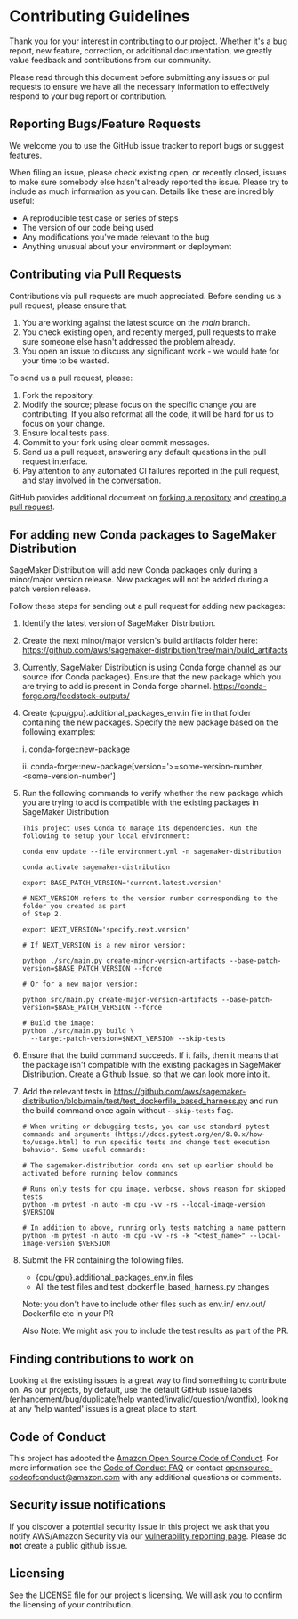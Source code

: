 # Contributing Guidelines

Thank you for your interest in contributing to our project. Whether it's a bug report, new feature, correction, or additional
documentation, we greatly value feedback and contributions from our community.

Please read through this document before submitting any issues or pull requests to ensure we have all the necessary
information to effectively respond to your bug report or contribution.


## Reporting Bugs/Feature Requests

We welcome you to use the GitHub issue tracker to report bugs or suggest features.

When filing an issue, please check existing open, or recently closed, issues to make sure somebody else hasn't already
reported the issue. Please try to include as much information as you can. Details like these are incredibly useful:

* A reproducible test case or series of steps
* The version of our code being used
* Any modifications you've made relevant to the bug
* Anything unusual about your environment or deployment


## Contributing via Pull Requests
Contributions via pull requests are much appreciated. Before sending us a pull request, please ensure that:

1. You are working against the latest source on the *main* branch.
2. You check existing open, and recently merged, pull requests to make sure someone else hasn't addressed the problem already.
3. You open an issue to discuss any significant work - we would hate for your time to be wasted.

To send us a pull request, please:

1. Fork the repository.
2. Modify the source; please focus on the specific change you are contributing. If you also reformat all the code, it will be hard for us to focus on your change.
3. Ensure local tests pass.
4. Commit to your fork using clear commit messages.
5. Send us a pull request, answering any default questions in the pull request interface.
6. Pay attention to any automated CI failures reported in the pull request, and stay involved in the conversation.

GitHub provides additional document on [forking a repository](https://help.github.com/articles/fork-a-repo/) and
[creating a pull request](https://help.github.com/articles/creating-a-pull-request/).


## For adding new Conda packages to SageMaker Distribution
SageMaker Distribution will add new Conda packages only during a minor/major version release.
New packages will not be added during a patch version release.

Follow these steps for sending out a pull request for adding new packages:
1. Identify the latest version of SageMaker Distribution.
2. Create the next minor/major version's build artifacts folder here: https://github.com/aws/sagemaker-distribution/tree/main/build_artifacts
3. Currently, SageMaker Distribution is using Conda forge channel as our source (for Conda
   packages).
   Ensure that the new package which you are trying to add is present in Conda forge channel. https://conda-forge.org/feedstock-outputs/
4. Create {cpu/gpu}.additional_packages_env.in file in that folder containing the new packages.
   Specify the new package based on the following examples:

   i. conda-forge::new-package

   ii. conda-forge::new-package[version='>=some-version-number,<some-version-number']
5. Run the following commands to verify whether the new package which you are trying to add is
   compatible with the existing packages in SageMaker Distribution
   ```
   This project uses Conda to manage its dependencies. Run the following to setup your local environment:

   conda env update --file environment.yml -n sagemaker-distribution

   conda activate sagemaker-distribution

   export BASE_PATCH_VERSION='current.latest.version'

   # NEXT_VERSION refers to the version number corresponding to the folder you created as part
   of Step 2.

   export NEXT_VERSION='specify.next.version'

   # If NEXT_VERSION is a new minor version:

   python ./src/main.py create-minor-version-artifacts --base-patch-version=$BASE_PATCH_VERSION --force

   # Or for a new major version:

   python src/main.py create-major-version-artifacts --base-patch-version=$BASE_PATCH_VERSION --force

   # Build the image:
   python ./src/main.py build \
     --target-patch-version=$NEXT_VERSION --skip-tests

   ```
6. Ensure that the build command succeeds. If it fails, then it means that the package isn't
   compatible with the existing packages in SageMaker Distribution. Create a Github Issue, so
   that we can look more into it.
7. Add the relevant tests in https://github.com/aws/sagemaker-distribution/blob/main/test/test_dockerfile_based_harness.py
    and run the build command once again without `--skip-tests` flag.
   ```
   # When writing or debugging tests, you can use standard pytest commands and arguments (https://docs.pytest.org/en/8.0.x/how-to/usage.html) to run specific tests and change test execution behavior. Some useful commands:

   # The sagemaker-distribution conda env set up earlier should be activated before running below commands

   # Runs only tests for cpu image, verbose, shows reason for skipped tests
   python -m pytest -n auto -m cpu -vv -rs --local-image-version $VERSION

   # In addition to above, running only tests matching a name pattern
   python -m pytest -n auto -m cpu -vv -rs -k "<test_name>" --local-image-version $VERSION
    ```
8. Submit the PR containing the following files.
   * {cpu/gpu}.additional_packages_env.in files
   * All the test files and test_dockerfile_based_harness.py changes

   Note: you don't have to include other files such as env.in/ env.out/ Dockerfile etc in your PR

   Also Note: We might ask you to include the test results as part of the PR.

## Finding contributions to work on
Looking at the existing issues is a great way to find something to contribute on. As our projects, by default, use the default GitHub issue labels (enhancement/bug/duplicate/help wanted/invalid/question/wontfix), looking at any 'help wanted' issues is a great place to start.


## Code of Conduct
This project has adopted the [Amazon Open Source Code of Conduct](https://aws.github.io/code-of-conduct).
For more information see the [Code of Conduct FAQ](https://aws.github.io/code-of-conduct-faq) or contact
opensource-codeofconduct@amazon.com with any additional questions or comments.


## Security issue notifications
If you discover a potential security issue in this project we ask that you notify AWS/Amazon Security via our [vulnerability reporting page](http://aws.amazon.com/security/vulnerability-reporting/). Please do **not** create a public github issue.


## Licensing

See the [LICENSE](LICENSE) file for our project's licensing. We will ask you to confirm the licensing of your contribution.
